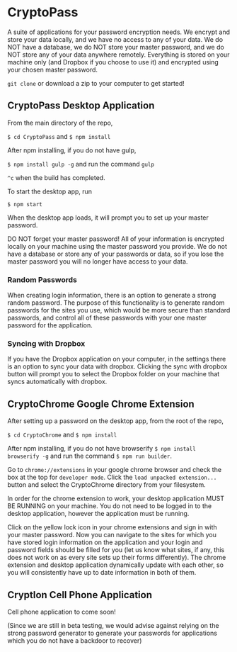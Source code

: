 # CryptoPass

A suite of applications for your password encryption needs. We encrypt and store your data locally, and we have no access to any of your data. We do NOT have a database, we do NOT store your master password, and we do NOT store any of your data anywhere remotely. Everything is stored on your machine only (and Dropbox if you choose to use it) and encrypted using your chosen master password.

`git clone` or download a zip to your computer to get started!

## CryptoPass Desktop Application

From the main directory of the repo,

`$ cd CryptoPass` and `$ npm install`

After npm installing, if you do not have gulp,

`$ npm install gulp -g` and run the command `gulp`

`^c` when the build has completed.

To start the desktop app, run

`$ npm start`

When the desktop app loads, it will prompt you to set up your master password.

DO NOT forget your master password! All of your information is encrypted locally on your machine using the master password you provide. We do not have a database or store any of your passwords or data, so if you lose the master password you will no longer have access to your data.

### Random Passwords

When creating login information, there is an option to generate a strong random password. The purpose of this functionality is to generate random passwords for the sites you use, which would be more secure than standard passwords, and control all of these passwords with your one master password for the application.

### Syncing with Dropbox

If you have the Dropbox application on your computer, in the settings there is an option to sync your data with dropbox.
Clicking the sync with dropbox button will prompt you to select the Dropbox folder on your machine that syncs automatically with dropbox.

## CryptoChrome Google Chrome Extension

After setting up a password on the desktop app, from the root of the repo,

`$ cd CryptoChrome` and `$ npm install`

After npm installing, if you do not have browserify
`$ npm install browserify -g` and run the command `$ npm run builder`.

Go to `chrome://extensions` in your google chrome browser and check the box at the top for `developer mode`.
Click the `load unpacked extension...` button and select the CryptoChrome directory from your filesystem.

In order for the chrome extension to work, your desktop application MUST BE RUNNING on your machine. You do not need to be logged in to the desktop application, however the application must be running.

Click on the yellow lock icon in your chrome extensions and sign in with your master password. Now you can navigate to the sites for which you have stored login information on the application and your login and password fields should be filled for you (let us know what sites, if any, this does not work on as every site sets up their forms differently).
The chrome extension and desktop application dynamically update with each other, so you will consistently have up to date information in both of them.

## CryptIon Cell Phone Application

Cell phone application to come soon!

(Since we are still in beta testing, we would advise against relying on the strong password generator to generate your passwords for applications which you do not have a backdoor to recover)
